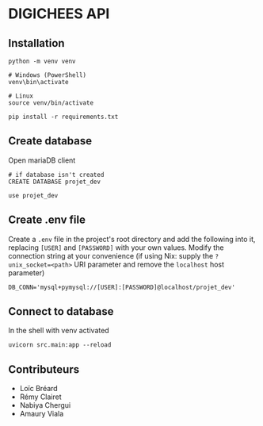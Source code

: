 # DIGICHEES API

## Installation

```
python -m venv venv

# Windows (PowerShell)
venv\bin\activate

# Linux
source venv/bin/activate

pip install -r requirements.txt
```

## Create database

Open mariaDB client

```
# if database isn't created 
CREATE DATABASE projet_dev

use projet_dev
```

## Create .env file

Create a `.env` file in the project's root directory and add the following into it, replacing `[USER]` and `[PASSWORD]` with your own values. Modify the connection string at your convenience (if using Nix: supply the `?unix_socket=<path>` URI parameter and remove the `localhost` host parameter)

```
DB_CONN='mysql+pymysql://[USER]:[PASSWORD]@localhost/projet_dev'
```

## Connect to database

In the shell with venv activated

```
uvicorn src.main:app --reload
```


<!-- all the readme stuff here -->

## Contributeurs

- Loïc Bréard
- Rémy Clairet
- Nabiya Chergui
- Amaury Viala
